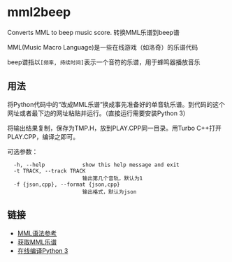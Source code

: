 # mml2beep
Converts MML to beep music score. 转换MML乐谱到beep谱

MML(Music Macro Language)是一些在线游戏（如洛奇）的乐谱代码

beep谱指以`[频率, 持续时间]`表示一个音符的乐谱，用于蜂鸣器播放音乐

## 用法
将Python代码中的“改成MML乐谱”换成事先准备好的单音轨乐谱。到代码的这个网址或者最下边的网址粘贴并运行。（直接运行需要安装Python 3）

将输出结果复制，保存为TMP.H，放到PLAY.CPP同一目录。用Turbo C++打开PLAY.CPP，编译之即可。

可选参数：

```
  -h, --help            show this help message and exit
  -t TRACK, --track TRACK
                        输出第几个音轨，默认为1
  -f {json,cpp}, --format {json,cpp}
                        输出格式，默认为json
```

## 链接
* [MML语法参考](https://mabinogi.fws.tw/ac_com_annzyral.php)
* [获取MML乐谱](https://mabinogi.fws.tw/ac_comproser.php)
* [在线编译Python 3](https://c.runoob.com/compile/9)
